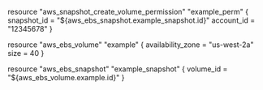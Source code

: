 resource "aws_snapshot_create_volume_permission" "example_perm" {
  snapshot_id = "${aws_ebs_snapshot.example_snapshot.id}"
  account_id  = "12345678"
}

resource "aws_ebs_volume" "example" {
  availability_zone = "us-west-2a"
  size              = 40
}

resource "aws_ebs_snapshot" "example_snapshot" {
  volume_id = "${aws_ebs_volume.example.id}"
}

